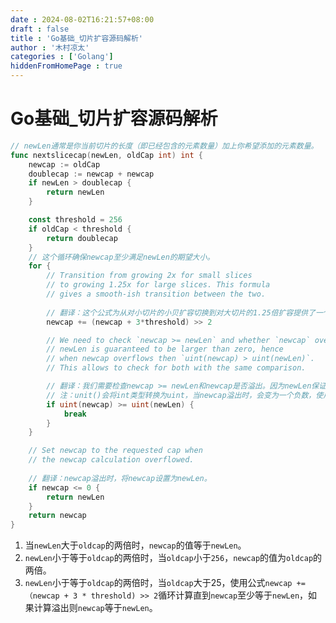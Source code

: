 ```yaml
---
date : 2024-08-02T16:21:57+08:00
draft : false
title : 'Go基础_切片扩容源码解析'
author : '木村凉太'
categories : ['Golang']
hiddenFromHomePage : true 
---
```


# Go基础_切片扩容源码解析

```go
// newLen通常是你当前切片的长度（即已经包含的元素数量）加上你希望添加的元素数量。
func nextslicecap(newLen, oldCap int) int {
	newcap := oldCap
	doublecap := newcap + newcap
	if newLen > doublecap {
		return newLen
	}

	const threshold = 256
	if oldCap < threshold {
		return doublecap
	}
    // 这个循环确保newcap至少满足newLen的期望大小。
	for {
		// Transition from growing 2x for small slices
		// to growing 1.25x for large slices. This formula
		// gives a smooth-ish transition between the two.
    
        // 翻译：这个公式为从对小切片的小贝扩容切换到对大切片的1.25倍扩容提供了一个丝滑的切换。
		newcap += (newcap + 3*threshold) >> 2

		// We need to check `newcap >= newLen` and whether `newcap` overflowed.
		// newLen is guaranteed to be larger than zero, hence
		// when newcap overflows then `uint(newcap) > uint(newLen)`.
		// This allows to check for both with the same comparison.

        // 翻译：我们需要检查newcap >= newLen和newcap是否溢出。因为newLen保证大于0，所以当newcap溢出时，满足uint(newcap) > uint(newLen)。利用这个特性我们可以同时检查上面的两个条件是否满足。
        // 注：unit()会将int类型转换为uint，当newcap溢出时，会变为一个负数，使用unit会将其转换为一个非常大的正数，从而使满足而退出循环。
		if uint(newcap) >= uint(newLen) {
			break
		}
	}

	// Set newcap to the requested cap when
	// the newcap calculation overflowed.
  
    // 翻译：newcap溢出时，将newcap设置为newLen。
	if newcap <= 0 {
		return newLen
	}
	return newcap
}

```

1. 当`newLen`大于`oldcap`的两倍时，`newcap`的值等于`newLen`。
2. `newLen`小于等于`oldcap`的两倍时，当`oldcap`小于`256`，`newcap`的值为`oldcap`的两倍。
3. `newLen`小于等于`oldcap`的两倍时，当`oldcap`大于25，使用公式`newcap +=（newcap + 3 * threshold) >> 2`循环计算直到`newcap`至少等于`newLen`，如果计算溢出则`newcap`等于`newLen`。